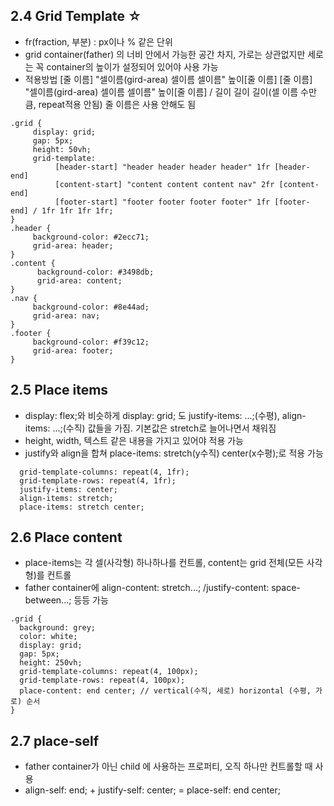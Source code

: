 ## 2.4 Grid Template ☆
- fr(fraction, 부분) : px이나 % 같은 단위
- grid container(father) 의 너비 안에서 가능한 공간 차지, 가로는 상관없지만 세로는 꼭 container의 높이가 설정되어 있어야 사용 가능
- 적용방법
  [줄 이름] "셀이름(gird-area) 셀이름 셀이름" 높이[줄 이름] 
  [줄 이름] "셀이름(gird-area) 셀이름 셀이름" 높이[줄 이름]  / 길이 길이 길이(셀 이름 수만큼, repeat적용 안됨)
  줄 이름은 사용 안해도 됨

```
.grid {
     display: grid;
     gap: 5px;
     height: 50vh;
     grid-template:
          [header-start] "header header header header" 1fr [header-end] 
          [content-start] "content content content nav" 2fr [content-end] 
          [footer-start] "footer footer footer footer" 1fr [footer-end] / 1fr 1fr 1fr 1fr;
}
.header {
     background-color: #2ecc71;
     grid-area: header;
}
.content {
      background-color: #3498db;
      grid-area: content;
}
.nav {
     background-color: #8e44ad;
     grid-area: nav;
}
.footer {
     background-color: #f39c12;
     grid-area: footer;
}
```

## 2.5 Place items
- display: flex;와 비슷하게 display: grid; 도 justify-items: ...;(수평), align-items: ...;(수직) 값들을 가짐. 기본값은 stretch로 늘어나면서 채워짐
- height, width, 텍스트 같은 내용을 가지고 있어야 적용 가능
- justify와 align을 합쳐 place-items: stretch(y수직) center(x수평);로 적용 가능

```
  grid-template-columns: repeat(4, 1fr);
  grid-template-rows: repeat(4, 1fr);
  justify-items: center;
  align-items: stretch;
  place-items: stretch center;

```

## 2.6 Place content
- place-items는 각 셀(사각형) 하나하나를 컨트롤, content는 grid 전체(모든 사각형)를 컨트롤 
- father container에 align-content: stretch...; /justify-content: space-between...; 등등 가능

```
.grid {
  background: grey;
  color: white;
  display: grid;
  gap: 5px;
  height: 250vh;
  grid-template-columns: repeat(4, 100px);
  grid-template-rows: repeat(4, 100px);
  place-content: end center; // vertical(수직, 세로) horizontal (수평, 가로) 순서
}

```

## 2.7 place-self
- father container가 아닌 child 에 사용하는 프로퍼티, 오직 하나만 컨트롤할 때 사용
- align-self: end; + justify-self: center; = place-self: end center;